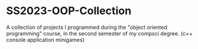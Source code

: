 # SS2023-OOP-Collection
A collection of projects I programmed during the "object oriented programming" course, in the second semester of my compsci degree. (c++ console application minigames)
